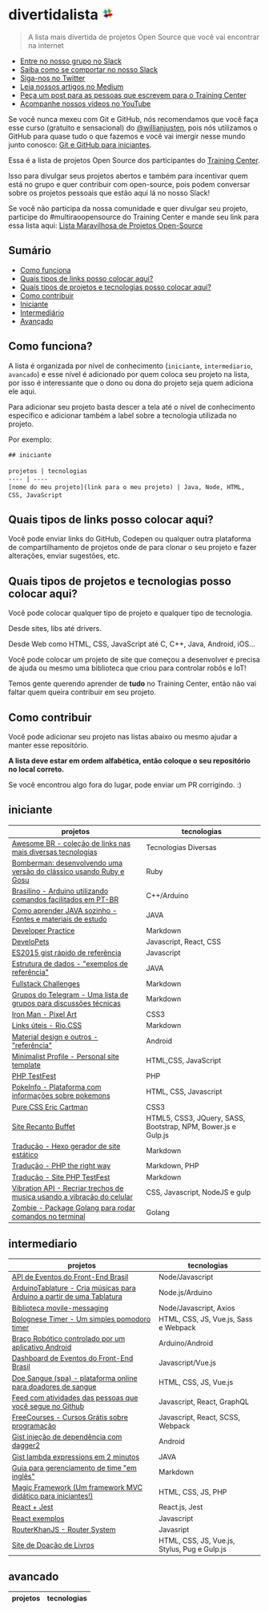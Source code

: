 # divertidalista <a href="https://ctgroups.herokuapp.com/" title="Acesse nosso Slack" target="_blank"><img src="/img/Slack.png" alt="Acesse nosso Slack" width="25px"></a>


> A lista mais divertida de projetos Open Source que você vai encontrar na internet

<ul>
  <li><a href="https://ctgroups.herokuapp.com/" target="_blank" title="Entre no nosso grupo no Slack">Entre no nosso grupo no Slack</a></li>
  <li><a href="https://medium.com/trainingcenter/como-se-comportar-no-slack-do-training-center-a3715fb7c00f" target="_blank" title="Saiba como se comportar no nosso Slack">Saiba como se comportar no nosso Slack</a></li>
  <li><a href="https://twitter.com/trainingcentr" target="_blank" title="Siga-nos no Twitter">Siga-nos no Twitter</a></li>
  <li><a href="https://medium.com/trainingcenter" target="_blank" title="Leia nossos artigos no Medium">Leia nossos artigos no Medium</a></li>
  <li><a href="https://bitly.com/quero-post-no-training-center" target="_blank" title="Peça um post para as pessoas que escrevem para o Training Center">Peça um post para as pessoas que escrevem para o Training Center</a></li>
  <li><a href="https://www.youtube.com/c/TrainingCenterChannel" target="_blank" title="Acompanhe nossos vídeos no YouTube">Acompanhe nossos vídeos no YouTube</a></li>
</ul>

Se você nunca mexeu com Git e GitHub, nós recomendamos que você faça esse curso (gratuito e sensacional) do [@willianjusten](https://github.com/willianjusten), pois nós utilizamos o GitHub para quase tudo o que fazemos e você vai imergir nesse mundo junto conosco: [Git e GitHub para iniciantes](https://www.udemy.com/git-e-github-para-iniciantes/).

Essa é a lista de projetos Open Source dos participantes do [Training Center](https://github.com/training-center/sobre).

Isso para divulgar seus projetos abertos e também para incentivar quem está no grupo e quer contribuir com open-source, pois podem conversar sobre os projetos pessoais que estão aqui lá no nosso Slack!

Se você não participa da nossa comunidade e quer divulgar seu projeto, participe do #multiraoopensource do Training Center e mande seu link para essa lista aqui: [Lista Maravilhosa de Projetos Open-Source](https://github.com/camilatigre/listamaravilhosaopensource)

## Sumário

- [Como funciona](#como-funciona)
- [Quais tipos de links posso colocar aqui?](#quais-tipos-de-links-posso-colocar-aqui)
- [Quais tipos de projetos e tecnologias posso colocar aqui?](#quais-tipos-de-projetos-e-tecnologias-posso-colocar-aqui)
- [Como contribuir](#como-contribuir)
- [Iniciante](#iniciante)
- [Intermediário](#intermediario)
- [Avançado](#avancado)

## Como funciona?

A lista é organizada por nível de conhecimento (`iniciante`, `intermediario`, `avancado`) e esse nível é adicionado por quem coloca seu projeto na lista, por isso é interessante que o dono ou dona do projeto seja quem adiciona ele aqui.

Para adicionar seu projeto basta descer a tela até o nível de conhecimento específico e adicionar também a label sobre a tecnologia utilizada no projeto.

Por exemplo:

```
## iniciante

projetos | tecnologias
---- | ----
[nome do meu projeto](link para o meu projeto) | Java, Node, HTML, CSS, JavaScript
```

## Quais tipos de links posso colocar aqui?

Você pode enviar links do GitHub, Codepen ou qualquer outra plataforma de compartilhamento de projetos onde de para clonar o seu projeto e fazer alterações, enviar sugestões, etc.

## Quais tipos de projetos e tecnologias posso colocar aqui?

Você pode colocar qualquer tipo de projeto e qualquer tipo de tecnologia.

Desde sites, libs até drivers.

Desde Web como HTML, CSS, JavaScript até C, C++, Java, Android, iOS...

Você pode colocar um projeto de site que começou a desenvolver e precisa de ajuda ou mesmo uma biblioteca que criou para controlar robôs e IoT!

Temos gente querendo aprender de **tudo** no Training Center, então não vai faltar quem queira contribuir em seu projeto.

## Como contribuir

Você pode adicionar seu projeto nas listas abaixo ou mesmo ajudar a manter esse repositório.

**A lista deve estar em ordem alfabética, então coloque o seu repositório no local correto.**

Se você encontrou algo fora do lugar, pode enviar um PR corrigindo. :)

## iniciante

projetos | tecnologias
---- | ----
[Awesome BR - coleção de links nas mais diversas tecnologias](https://github.com/awesome-br/awesome-br.github.io) | Tecnologias Diversas
[Bomberman: desenvolvendo uma versão do clássico usando Ruby e Gosu](https://github.com/davidallysson/bomberman) | Ruby
[Brasilino - Arduino utilizando comandos facilitados em PT-BR](https://github.com/OtacilioN/Brasilino) | C++/Arduino
[Como aprender JAVA sozinho - Fontes e materiais de estudo](https://github.com/danilosilvadev/LearningHowToLearn-JAVA) | JAVA
[Developer Practice](https://github.com/alinebastos/dev-practice) | Markdown
[DeveloPets](https://github.com/vspedr/developets) | Javascript, React, CSS
[ES2015 gist rápido de referência](https://gist.github.com/danilosilvadev/c013c95f395821e573244b8b98c287b3) | Javascript
[Estrutura de dados - "exemplos de referência"](https://github.com/danilosilvadev/EstudosEstruturadeDados/tree/master/src) | JAVA
[Fullstack Challenges](https://github.com/alinebastos/fullstack-challenges) | Markdown
[Grupos do Telegram - Uma lista de grupos para discussões técnicas](http://listatelegram.github.io/) | Markdown
[Iron Man - Pixel Art ](https://codepen.io/crisgon/pen/bLVgpq) | CSS3
[Links úteis - Rio.CSS](https://github.com/riocss/links) | Markdown
[Material design e outros - "referência"](https://github.com/danilosilvadev/MaterialDesignANDROID) | Android
[Minimalist Profile - Personal site template](https://github.com/vmarcosp/minimalist-profile) | HTML,CSS, JavaScript
[PHP TestFest](https://phptestfest.org/) | PHP
[PokeInfo - Plataforma com informações sobre pokemons](https://github.com/crisgon/pokeinfo) | HTML, CSS, Javascript
[Pure CSS Eric Cartman](https://github.com/alinebastos/css-eric-cartman) | CSS3
[Site Recanto Buffet](https://github.com/Guilherme-Chinaglia/recantobuffet) | HTML5, CSS3, JQuery, SASS, Bootstrap, NPM, Bower.js e Gulp.js
[Tradução - Hexo gerador de site estático](https://github.com/lucianobarauna/dochexo) | Markdown
[Tradução - PHP the right way](https://github.com/PHPSP/php-the-right-way) | Markdown, PHP
[Tradução - Site PHP TestFest](https://github.com/augustohp/phptestfest.org/pull/1) | Markdown
[Vibration API - Recriar trechos de musica usando a vibração do celular](https://github.com/hjdesigner/vibration-api) | CSS, Javascript, NodeJS e gulp
[Zombie - Package Golang para rodar comandos no terminal](https://github.com/awesome-br/awesome-br.github.io) | Golang


## intermediario

projetos | tecnologias
---- | ----
[API de Eventos do Front-End Brasil](https://github.com/frontendbr/eventos-api) | Node/Javascript
[ArduinoTablature - Cria músicas para Arduino a partir de uma Tablatura](https://github.com/ThiagoAugustoSM/arduino-tablature) | Node.js/Arduino
[Biblioteca movile-messaging](https://github.com/vspedr/movile-messaging) | Node/Javascript, Axios
[Bolognese Timer - Um simples pomodoro timer](https://github.com/vmarcosp/bolognese-timer) | HTML, CSS, JS, Vue.js, Sass e Webpack
[Braço Robótico controlado por um aplicativo Android](https://github.com/lflimeira/RoboticArmAndroid) | Arduino/Android
[Dashboard de Eventos do Front-End Brasil](https://github.com/frontendbr/eventos-dashboard) | Javascript/Vue.js
[Doe Sangue (spa) - plataforma online para doadores de sangue](https://github.com/doesangueorg/doesangue-webapp) | HTML, CSS, JS, Vue.js
[Feed com atividades das pessoas que você segue no Github](https://github.com/arojunior/awesome-feed) | Javascript, React, GraphQL
[FreeCourses - Cursos Grátis sobre programação](https://github.com/Leocardoso94/Free-Courses) | Javascript, React, SCSS, Webpack
[Gist injeção de dependência com dagger2](https://gist.github.com/danilosilvadev/8c8de30e668d851d66def09c0f713ab8) | Android
[Gist lambda expressions em 2 minutos](https://gist.github.com/danilosilvadev/b42c87e4114c96844b121a882117de38) | JAVA
[Guia para gerenciamento de time "em inglês"](https://github.com/NogoApps/workflow) | Markdown
[Magic Framework (Um framework MVC didático para iniciantes!)](https://github.com/giovannicruz97/magic) | HTML, CSS, JS, PHP
[React + Jest](https://github.com/rodrigowpl/react-jest-concepts) | React.js, Jest
[React exemplos](https://github.com/danilosilvadev/react-learning) | Javascript
[RouterKhanJS - Router System](https://github.com/PaulaoDev/router-khan-js) | Javasript
[Site de Doação de Livros](https://github.com/mtsalcova/livro-sem-apego) | HTML, CSS, JS, Vue.js, Stylus, Pug e Gulp.js

## avancado

projetos | tecnologias
---- | ----
